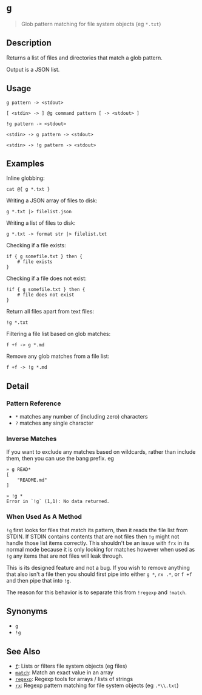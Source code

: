 # `g`

> Glob pattern matching for file system objects (eg `*.txt`)

## Description

Returns a list of files and directories that match a glob pattern.

Output is a JSON list.

## Usage

```
g pattern -> <stdout>

[ <stdin> -> ] @g command pattern [ -> <stdout> ]

!g pattern -> <stdout>

<stdin> -> g pattern -> <stdout>

<stdin> -> !g pattern -> <stdout>
```

## Examples

Inline globbing:

```
cat @{ g *.txt }
```

Writing a JSON array of files to disk:

```
g *.txt |> filelist.json
```

Writing a list of files to disk:

```
g *.txt -> format str |> filelist.txt
```

Checking if a file exists:

```
if { g somefile.txt } then {
    # file exists
}
```

Checking if a file does not exist:

```
!if { g somefile.txt } then {
    # file does not exist
}
```

Return all files apart from text files:

```
!g *.txt
```

Filtering a file list based on glob matches:

```
f +f -> g *.md
```

Remove any glob matches from a file list:

```
f +f -> !g *.md
```

## Detail

### Pattern Reference

* `*` matches any number of (including zero) characters
* `?` matches any single character

### Inverse Matches

If you want to exclude any matches based on wildcards, rather than include
them, then you can use the bang prefix. eg

```
» g READ*
[
    "README.md"
]

» !g *
Error in `!g` (1,1): No data returned.
```

### When Used As A Method

`!g` first looks for files that match its pattern, then it reads the file list
from STDIN. If STDIN contains contents that are not files then `!g` might not
handle those list items correctly. This shouldn't be an issue with `frx` in its
normal mode because it is only looking for matches however when used as `!g`
any items that are not files will leak through.

This is its designed feature and not a bug. If you wish to remove anything that
also isn't a file then you should first pipe into either `g *`, `rx .*`, or
`f +f` and then pipe that into `!g`.

The reason for this behavior is to separate this from `!regexp` and `!match`.

## Synonyms

* `g`
* `!g`


## See Also

* [`f`](../commands/f.md):
  Lists or filters file system objects (eg files)
* [`match`](../commands/match.md):
  Match an exact value in an array
* [`regexp`](../commands/regexp.md):
  Regexp tools for arrays / lists of strings
* [`rx`](../commands/rx.md):
  Regexp pattern matching for file system objects (eg `.*\\.txt`)